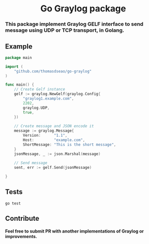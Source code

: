 <h1 align="center">Go Graylog package</h1>

### This package implement Graylog GELF interface to send message using UDP or TCP transport, in Golang.


## Example

```go
package main

import (
	"github.com/thomasdseao/go-graylog"
)

func main() {
	// Create Gelf instance
	gelf := graylog.NewGelf(graylog.Config{
		"graylog1.example.com",
		2202,
		graylog.UDP,
		true,
	})
    
	// Create message and JSON encode it
	message := graylog.Message{
		Version:      "1.1",
		Host:         "example.com",
		ShortMessage: "This is the short message",
	}
	jsonMessage, _ := json.Marshal(message)
	
	// Send message
	sent, err := gelf.Send(jsonMessage)

}
```

## Tests
```
go test
```

## Contribute
#### Feel free to submit PR with another implementations of Graylog or improvements.
